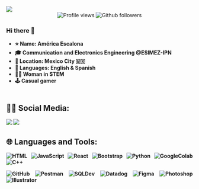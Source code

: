 <img src="https://imgur.com/KImtasS.png">
<br>
<div align="center">
	<img src="https://komarev.com/ghpvc/?username=aescalonab&color=brightgreen&style=plastic" alt="Profile views"/>
	<img src="https://img.shields.io/github/followers/aescalonab?style=plastic&logo=github&color=blue" alt="Github followers"/>
</div>

### Hi there 👋
<div>
<ul>
<li><b>⭐ Name: América Escalona </b></li>
<li><b>🎓 Communication and Electronics Engineering  @ESIMEZ-IPN </br></li>
<li><b>📍 Location:   Mexico City </b> 🇲🇽 </li>	
<li><b>📣 Languages:   English & Spanish </b></li>
<li><b>👷‍♀️ Woman in STEM  </b> </li>
<li><b>🕹️ Casual gamer  </b> </li>

	
<br>
</ul>

## 👩‍💻 Social Media:
</div>
<div align="justify">
    <a href="https://www.linkedin.com/in/americaescalona/" target="_blank"><img src="https://img.shields.io/badge/-LinkedIn-%230077B5?style=plastic&logo=linkedin&logoColor=white" target="_blank"></a>
	<a href="mailto:aescalonab1108@gmail.com"><img src="https://img.shields.io/badge/-Gmail-%23333?style=plastic&logo=gmail&logoColor=white&color=red" target="_blank"></a>
</div>

## 🌐 Languages and Tools:

<div align="justify">

![HTML](https://img.shields.io/badge/HTML5-E34F26?style=plastic&logo=HTML5&logoColor=white)
![JavaScript](https://img.shields.io/badge/JavaScript-F7DF1E?style=plastic&logo=javascript&logoColor=black)	
![React](https://img.shields.io/badge/React-20232A?style=plastic&logo=react&logoColor=61DAFB)
![Bootstrap](https://img.shields.io/badge/Bootstrap-7952B3?style=plastic&logo=bootstrap&logoColor=white)
![Python](https://img.shields.io/badge/Python-3776AB?style=plastic&logo=Python&logoColor=white)
![GoogleColab](https://img.shields.io/badge/Google.Colab-F9AB00?style=plastic&logo=GoogleColab&logoColor=white)
![C++](https://img.shields.io/badge/C++-00599C?style=plastic&logo=cplusplus&logoColor=white)


![GitHub](https://img.shields.io/badge/GitHub-181717?style=plastic&logo=github&logoColor=white)
![Postman](https://img.shields.io/badge/Postman-FF6C37?style=plastic&logo=Postman&logoColor=white)
![SQLDev](https://img.shields.io/badge/SQLDev-4479A1?style=plastic&logo=MySQL&logoColor=white)
![Datadog](https://img.shields.io/badge/Datadog-632CA6?style=plastic&logo=Datadog&logoColor=white)
![Figma](https://img.shields.io/badge/Figma-F24E1E?style=plastic&logo=figma&logoColor=white)
![Photoshop](https://img.shields.io/badge/Photoshop-004480?style=plastic&logo=Photoshop&logoColor=white)
![Illustrator ](https://img.shields.io/badge/Illustrator-F24E1E?style=plastic&logo=Illustrator&logoColor=white)

</div>

